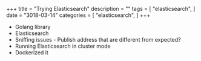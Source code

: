 +++
title = "Trying Elasticsearch"
description = ""
tags = [
    "elasticsearch",
]
date = "3018-03-14"
categories = [
    "elasticsearch",
]
+++

- Golang library
- Elasticsearch
- Sniffing issues - Publish address that are different from expected?
- Running Elasticsearch in cluster mode
- Dockerized it
